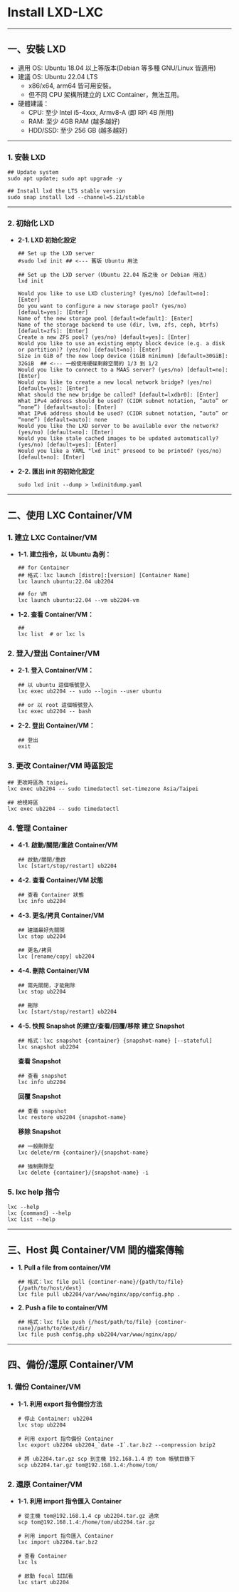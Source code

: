 # Install LXD-LXC

---
## 一、安裝 LXD
- 適用 OS: Ubuntu 18.04 以上等版本(Debian 等多種 GNU/Linux 皆適用)
- 建議 OS: Ubuntu 22.04 LTS
  - x86/x64, arm64 皆可用安裝。
  - 但不同 CPU 架構所建立的 LXC Container，無法互用。
- 硬體建議：  
  - CPU: 至少 Intel i5-4xxx, Armv8-A (即 RPi 4B 所用)
  - RAM: 至少 4GB RAM (越多越好)
  - HDD/SSD: 至少 256 GB (越多越好)

----
### 1. 安裝 LXD
  ```bash=
  ## Update system
  sudo apt update; sudo apt upgrade -y

  ## Install lxd the LTS stable version
  sudo snap install lxd --channel=5.21/stable
  ```

----
### 2. 初始化 LXD
- **2-1. LXD 初始化設定**
  ```bash=
  ## Set up the LXD server
  #sudo lxd init ## <--- 舊版 Ubuntu 用法

  ## Set up the LXD server (Ubuntu 22.04 版之後 or Debian 用法)
  lxd init
  ```

  ```text=
  Would you like to use LXD clustering? (yes/no) [default=no]: [Enter]
  Do you want to configure a new storage pool? (yes/no) [default=yes]: [Enter]
  Name of the new storage pool [default=default]: [Enter]
  Name of the storage backend to use (dir, lvm, zfs, ceph, btrfs) [default=zfs]: [Enter]
  Create a new ZFS pool? (yes/no) [default=yes]: [Enter]
  Would you like to use an existing empty block device (e.g. a disk or partition)? (yes/no) [default=no]: [Enter]
  Size in GiB of the new loop device (1GiB minimum) [default=30GiB]: 32GiB  ## <--- 一般使用硬碟剩餘空間的 1/3 到 1/2
  Would you like to connect to a MAAS server? (yes/no) [default=no]: [Enter]
  Would you like to create a new local network bridge? (yes/no) [default=yes]: [Enter]
  What should the new bridge be called? [default=lxdbr0]: [Enter]
  What IPv4 address should be used? (CIDR subnet notation, “auto” or “none”) [default=auto]: [Enter]
  What IPv6 address should be used? (CIDR subnet notation, “auto” or “none”) [default=auto]: none
  Would you like the LXD server to be available over the network? (yes/no) [default=no]: [Enter]
  Would you like stale cached images to be updated automatically? (yes/no) [default=yes]: [Enter]
  Would you like a YAML "lxd init" preseed to be printed? (yes/no) [default=no]: [Enter]
  ```

- **2-2. 匯出 init 的初始化設定**
  ```bash=
  sudo lxd init --dump > lxdinitdump.yaml
  ```
  
---
## 二、使用 LXC Container/VM

### 1. 建立 LXC Container/VM
- **1-1. 建立指令，以 Ubuntu 為例：** 
  ```bash=
  ## for Container
  ## 格式：lxc launch [distro]:[version] [Container Name]
  lxc launch ubuntu:22.04 ub2204

  ## for VM
  lxc launch ubuntu:22.04 --vm ub2204-vm
  ```

- **1-2. 查看 Container/VM：**   
  ```bash=
  ## 
  lxc list  # or lxc ls 
  ```

### 2. 登入/登出 Container/VM
- **2-1. 登入 Container/VM：**   
  ```bash=
  ## 以 ubuntu 這個帳號登入
  lxc exec ub2204 -- sudo --login --user ubuntu

  ## or 以 root 這個帳號登入
  lxc exec ub2204 -- bash
  ```

- **2-2. 登出 Container/VM：**   
  ```bash=
  ## 登出
  exit
  ```

### 3. 更改 Container/VM 時區設定
  ```bash=
  ## 更改時區為 taipei。
  lxc exec ub2204 -- sudo timedatectl set-timezone Asia/Taipei
  
  ## 檢視時區
  lxc exec ub2204 -- sudo timedatectl
  ```
  
### 4. 管理 Container 
- **4-1. 啟動/關閉/重啟 Container/VM**
  ```bash=
  ## 啟動/關閉/重啟
  lxc [start/stop/restart] ub2204
  ```
  
- **4-2. 查看 Container/VM 狀態**
  ```bash=
  ## 查看 Container 狀態
  lxc info ub2204
  ```
  
- **4-3. 更名/拷貝 Container/VM**
  ```bash=
  ## 建議最好先關閉
  lxc stop ub2204
  
  ## 更名/拷貝
  lxc [rename/copy] ub2204
  ```
  
- **4-4. 刪除 Container/VM**
  ```bash=
  ## 需先關閉，才能刪除
  lxc stop ub2204
  
  ## 刪除
  lxc [start/stop/restart] ub2204
  ```

- **4-5. 快照 Snapshot 的建立/查看/回覆/移除**
  **建立 Snapshot**
  ```bash=
  ## 格式：lxc snapshot {container} {snapshot-name} [--stateful]
  lxc snapshot ub2204 
  ```

  **查看 Snapshot**
  ```bash=
  ## 查看 snapshot
  lxc info ub2204
  ```

  **回覆 Snapshot**
  ```bash=
  ## 查看 snapshot
  lxc restore ub2204 {snapshot-name}
  ```

  **移除 Snapshot**
  ```bash=
  ## 一般刪除型
  lxc delete/rm {container}/{snapshot-name}
  
  ## 強制刪除型
  lxc delete {container}/{snapshot-name} -i
  ```

### 5. lxc help 指令 
  ```bash=
  lxc --help
  lxc {command} --help
  lxc list --help
  ```

---
## 三、Host 與 Container/VM 間的檔案傳輸
- **1. Pull a file from container/VM**
  ```bash=
  ## 格式：lxc file pull {continer-nane}/{path/to/file} {/path/to/host/dest}
  lxc file pull ub2204/var/www/nginx/app/config.php .
  ```
 
- **2. Push a file to container/VM**
  ```bash=
  ## 格式：lxc file push {/host/path/to/file} {continer-nane}/path/to/dest/dir/
  lxc file push config.php ub2204/var/www/nginx/app/
  ```

---
## 四、備份/還原 Container/VM

### 1. 備份 Container/VM
- **1-1. 利用 export 指令備份方法**
  ```bash=
  # 停止 Container: ub2204
  lxc stop ub2204
  
  # 利用 export 指令備份 Container
  lxc export ub2204 ub2204_`date -I`.tar.bz2 --compression bzip2
  
  # 將 ub2204.tar.gz scp 到主機 192.168.1.4 的 tom 帳號目錄下
  scp ub2204.tar.gz tom@192.168.1.4:/home/tom/
  ```

### 2. 還原 Container/VM
- **1-1. 利用 import 指令匯入 Container**

  ```bash=
  # 從主機 tom@192.168.1.4 cp ub2204.tar.gz 過來
  scp tom@192.168.1.4:/home/tom/ub2204.tar.gz 
  
  # 利用 import 指令匯入 Container
  lxc import ub2204.tar.bz2 
  
  # 查看 Container
  lxc ls
  
  # 啟動 focal 試試看
  lxc start ub2204
  ```





